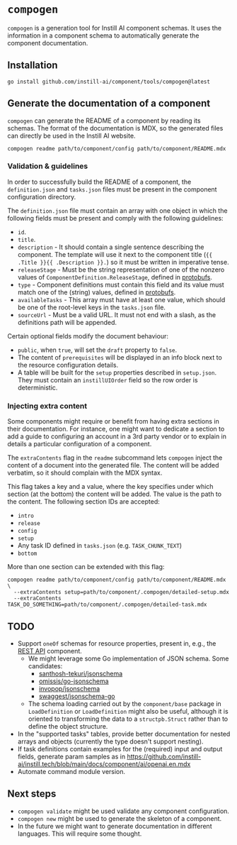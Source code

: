 # `compogen`

`compogen` is a generation tool for Instill AI component schemas. It uses the
information in a component schema to automatically generate the component
documentation.

## Installation

```shell
go install github.com/instill-ai/component/tools/compogen@latest
```

## Generate the documentation of a component

`compogen` can generate the README of a component by reading its schemas. The
format of the documentation is MDX, so the generated files can directly be used
in the Instill AI website.

```shell
compogen readme path/to/component/config path/to/component/README.mdx
```

### Validation & guidelines

In order to successfully build the README of a component, the `definition.json`
and `tasks.json` files must be present in the component configuration directory.

The `definition.json` file must contain an array with one object in which the
following fields must be present and comply with the following guidelines:

- `id`.
- `title`.
- `description` - It should contain a single sentence describing the component.
  The template will use it next to the component title (`{{ .Title }}{{
  .Description }}.`) so it must be written in imperative tense.
- `releaseStage` - Must be the string representation of one of the nonzero
  values of `ComponentDefinition.ReleaseStage`, defined in
  [protobufs](https://github.com/instill-ai/protobufs/blob/main/vdp/pipeline/v1beta/component_definition.proto).
- `type` - Component definitions must contain this field and its value must
  match one of the (string) values, defined in [protobufs](https://github.com/instill-ai/protobufs/blob/main/vdp/pipeline/v1beta/component_definition.proto).
- `availableTasks` - This array must have at least one value, which should be
  one of the root-level keys in the `tasks.json` file.
- `sourceUrl` - Must be a valid URL. It must not end with a slash, as the
  definitions path will be appended.

Certain optional fields modify the document behaviour:

- `public`, when `true`, will set the `draft` property to `false`.
- The content of `prerequisites` will be displayed in
  an info block next to the resource configuration details.
- A table will be built for the `setup` properties described in `setup.json`. They
  must contain an `instillUIOrder` field so the row order is deterministic.

### Injecting extra content

Some components might require or benefit from having extra sections in their
documentation. For instance, one might want to dedicate a section to add a guide
to configuring an account in a 3rd party vendor or to explain in details a
particular configuration of a component.

The `extraContents` flag in the `readme` subcommand lets `compogen` inject the
content of a document into the generated file. The content will be added
verbatim, so it should complain with the MDX syntax.

This flag takes a key and a value, where the key specifies under which section
(at the bottom) the content will be added. The value is the path to the content.
The following section IDs are accepted:

- `intro`
- `release`
- `config`
- `setup`
- Any task ID defined in `tasks.json` (e.g. `TASK_CHUNK_TEXT`)
- `bottom`

More than one section can be extended with this flag:

```shell
compogen readme path/to/component/config path/to/component/README.mdx \
  --extraContents setup=path/to/component/.compogen/detailed-setup.mdx
  --extraContents TASK_DO_SOMETHING=path/to/component/.compogen/detailed-task.mdx
```

## TODO

- Support `oneOf` schemas for resource properties, present in, e.g., the [REST API](https://github.com/instill-ai/component/blob/main/application/restapi/v0/config/definition.json#L26) component.
  - We might leverage some Go implementation of JSON schema. Some candidates:
    - [santhosh-tekuri/jsonschema](https://pkg.go.dev/github.com/santhosh-tekuri/jsonschema/v5#Schema)
    - [omissis/go-jsonschema](https://github.com/omissis/go-jsonschema/blob/934012d/pkg/schemas/model.go#L107)
    - [invopop/jsonschema](https://github.com/invopop/jsonschema/blob/a446707/schema.go#L14)
    - [swaggest/jsonschema-go](https://pkg.go.dev/github.com/swaggest/jsonschema-go#Schema)
  - The schema loading carried out by the `component/base` package in
    `LoadDefinition` or `LoadDefinition` might also be
    useful, although it is oriented to transforming the data to a `structpb.Struct`
    rather than to define the object structure.
- In the "supported tasks" tables, provide better documentation for nested
  arrays and objects (currently the type doesn't support nesting).
- If task definitions contain examples for the (required) input and output
  fields, generate param samples as in https://github.com/instill-ai/instill.tech/blob/main/docs/component/ai/openai.en.mdx
- Automate command module version.

## Next steps

- `compogen validate` might be used validate any component configuration.
- `compogen new` might be used to generate the skeleton of a component.
- In the future we might want to generate documentation in different languages.
This will require some thought.
